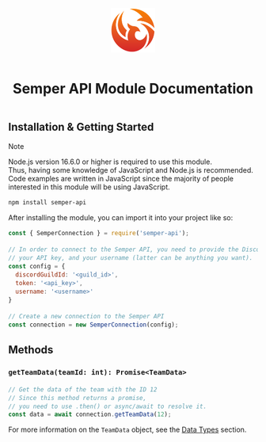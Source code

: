 <div align="center" style="display:grid;place-items:center;">

<p>
  <a href="https://discord.gg/smpr" target="_blank"><img width="90" src="https://raw.githubusercontent.com/SemperCommunity/semper-api-module/main/assets/SemperCommunity.png?sanitize=true">
  </a>
</p>

<h1>Semper API Module Documentation</h1>

</div>

## Installation & Getting Started

>[!NOTE]
> Node.js version 16.6.0 or higher is required to use this module. <br>
> Thus, having some knowledge of JavaScript and Node.js is recommended. <br>
> Code examples are written in JavaScript since the majority of people interested in this module will be using JavaScript.

```bash
npm install semper-api
```

After installing the module, you can import it into your project like so:

```javascript
const { SemperConnection } = require('semper-api');

// In order to connect to the Semper API, you need to provide the Discord guild ID,
// your API key, and your username (latter can be anything you want).
const config = {
  discordGuildId: '<guild_id>',
  token: '<api_key>',
  username: '<username>'
}

// Create a new connection to the Semper API
const connection = new SemperConnection(config);
```

## Methods
### `getTeamData(teamId: int): Promise<TeamData>`
```javascript
// Get the data of the team with the ID 12
// Since this method returns a promise,
// you need to use .then() or async/await to resolve it.
const data = await connection.getTeamData(12);
```
For more information on the `TeamData` object, see the [Data Types](./dataTypes.md#getteamdatateamid-number-promiseteamdata) section.
